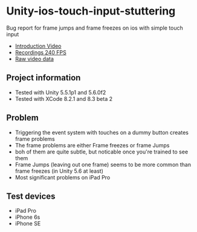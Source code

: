 # Unity-ios-touch-input-stuttering
Bug report for frame jumps and frame freezes on ios with simple touch input

* [Introduction Video](https://youtu.be/2lu996QHSpE)
* [Recordings 240 FPS](https://youtu.be/O4JOB5Gsa6I)
* [Raw video data](https://drive.google.com/drive/folders/0ByTO3RP9DQI0bjl5WklWbVJrZkU?usp=sharing)

## Project information

* Tested with Unity 5.5.1p1 and 5.6.0f2
* Tested with XCode 8.2.1 and 8.3 beta 2

## Problem

* Triggering the event system with touches on a dummy button creates frame problems
* The frame problems are either Frame freezes or frame Jumps
* boh of them are quite subtle, but noticable once you're trained to see them
* Frame Jumps (leaving out one frame) seems to be more common than frame freezes (in Unity 5.6 at least)
* Most significant problems on iPad Pro

## Test devices

* iPad Pro
* iPhone 6s
* iPhone SE
